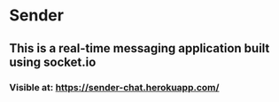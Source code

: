 # Sender

## This is a real-time messaging application built using socket.io

### Visible at: https://sender-chat.herokuapp.com/
